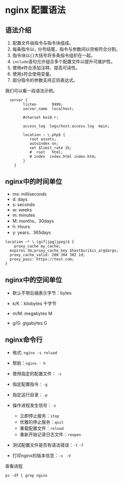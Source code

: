 # nginx 配置语法

## 语法介绍

1. 配置文件由指令与指令块组成。
2. 每条指令以`;` 分号结尾，指令与参数间以空格符合分割。
3. 指令块以`{}`大括号将多条指令组织在一起。
4. `include`语句允许组合多个配置文件以提升可维护性。
5. 使用`#`符合添加注释，提高可读性。
6. 使用`$`符合使用变量。
7. 部分指令的参数支持正则表达式。

我们可以看一段语法示例。

```nginx
  server {
        listen       9999;
        server_name  localhost;

        #charset koi8-r;

        access_log  logs/host.access.log  main;

        location ~ \.php$ {
           root assets;
           autoindex on;
           set $limit_rate 1k;
           #  root   html;
           # index  index.html index.htm;
        }
	}
```



## nginx中的时间单位

- ms: milliseconds
- d: days
- s: seconds
- w: weeks
- m: minutes
- M: months、30days
- h: Hours
- y: years、365days



```nginx
location ~* \.(gif|jpg|jpeg)$ {
	proxy_cache my_cache;
  expires 3m;proxy_cache_key $host$uri$is_arg$args;
  proxy_cache_valid: 200 304 302 1d;
  proxy_pass: https://test.com;
}
```



## nginx中的空间单位

- 默认不带后缀表示字节：bytes

- k/K：kilobytes 千字节
- m/M: megabytes M
- g/G: gigabytes G



## nginx命令行



- 格式: `nginx -s reload`
- 帮助：`nginx - h`
- 使用指定的配置文件： `-c`
- 指定配置指令：`-g`
- 指定运行目录：`-p`
- 操作进程发生信号：`-s`
  - 立即停止服务：`stop`
  - 优雅的停止服务：`quit`
  - 重载配置文件：`reload`
  - 重新开始记录日志文件：`reopen`

- 测试配置文件是否有语法错误：`-t` `-T`
- 打印nginx的版本信息：`-v` ` -V`

查看进程

```shell
ps -df | grep nginx
```



